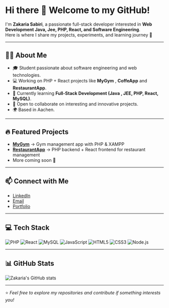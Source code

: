 # Hi there 👋 Welcome to my GitHub!

I'm **Zakaria Sabiri**, a passionate full-stack developer interested in **Web Development Java, Jee, PHP, React, and Software Engineering**.  
Here is where I share my projects, experiments, and learning journey 🚀

---

## 👨‍💻 About Me
- 🎓 Student passionate about software engineering and web technologies.
- 💻 Working on PHP + React projects like **MyGym** , **CoffeApp** and **RestaurantApp**.
- 🌱 Currently learning **Full-Stack Development (Java , JEE, PHP, React, MySQL)**.
- 🤝 Open to collaborate on interesting and innovative projects.
- 🌍 Based in Aachen.

---

## 🔥 Featured Projects
- [**MyGym**](https://github.com/zaka41a/MyGym) → Gym management app with PHP & XAMPP  
- [**RestaurantApp**](https://github.com/zaka41a/RestaurantApp) → PHP backend + React frontend for restaurant management  
- More coming soon 🚀

---

## 📫 Connect with Me
- [LinkedIn](https://www.linkedin.com/in/your-link)  
- [Email](mailto:zaksab98@gmail.com)  
- [Portfolio](https://your-portfolio-link.com)

---

## 💻 Tech Stack
![PHP](https://img.shields.io/badge/PHP-777BB4?style=for-the-badge&logo=php&logoColor=white)
![React](https://img.shields.io/badge/React-20232A?style=for-the-badge&logo=react&logoColor=61DAFB)
![MySQL](https://img.shields.io/badge/MySQL-005C84?style=for-the-badge&logo=mysql&logoColor=white)
![JavaScript](https://img.shields.io/badge/JavaScript-323330?style=for-the-badge&logo=javascript&logoColor=F7DF1E)
![HTML5](https://img.shields.io/badge/HTML5-E34F26?style=for-the-badge&logo=html5&logoColor=white)
![CSS3](https://img.shields.io/badge/CSS3-1572B6?style=for-the-badge&logo=css3&logoColor=white)
![Node.js](https://img.shields.io/badge/Node.js-339933?style=for-the-badge&logo=nodedotjs&logoColor=white)

---

## 📊 GitHub Stats
![Zakaria's GitHub stats](https://github-readme-stats.vercel.app/api?username=zaka41a&show_icons=true&theme=tokyonight)

---

⭐️ *Feel free to explore my repositories and contribute if something interests you!*
